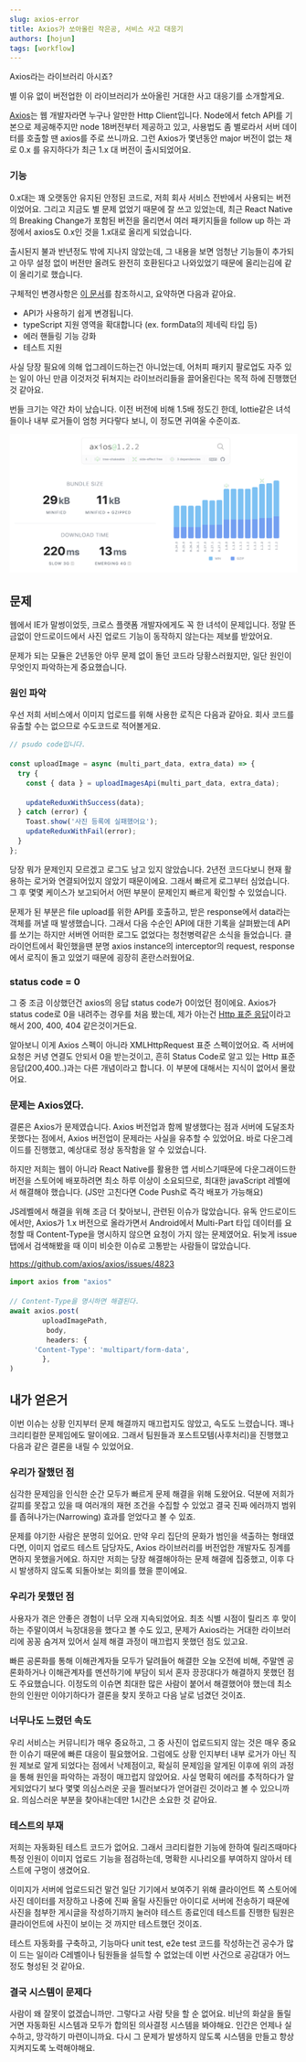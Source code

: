 ```yaml
---
slug: axios-error
title: Axios가 쏘아올린 작은공, 서비스 사고 대응기
authors: [hojun]
tags: [workflow]
---
```


Axios라는 라이브러리 아시죠?

별 이유 없이 버전업한 이 라이브러리가 쏘아올린 거대한 사고 대응기를 소개할게요.

<!--truncate-->

[Axios](https://axios-http.com/kr/docs/intro)는 웹 개발자라면 누구나 알만한 Http Client입니다. Node에서 fetch API를 기본으로 제공해주지만 node 18버전부터 제공하고 있고, 사용법도 좀 별로라서 서버 데이터를 호출할 땐 axios를 주로 쓰니까요. 그런 Axios가 몇년동안 major 버전이 없는 채로 0.x 를 유지하다가 최근 1.x 대 버전이 출시되었어요.

### 기능

0.x대는 꽤 오랫동안 유지된 안정된 코드로, 저희 회사 서비스 전반에서 사용되는 버전이었어요. 그리고 지금도 별 문제 없었기 때문에 잘 쓰고 있었는데, 최근 React Native의 Breaking Change가 포함된 버전을 올리면서 여러 패키지들을 follow up 하는 과정에서 axios도 0.x인 것을 1.x대로 올리게 되었습니다.

출시된지 불과 반년정도 밖에 지나지 않았는데, 그 내용을 보면 엄청난 기능들이 추가되고 아무 설정 없이 버전만 올려도 완전히 호환된다고 나와있었기 때문에 올리는김에 같이 올리기로 했습니다.

구체적인 변경사항은 [이 문서](https://github.com/axios/axios/releases/tag/v1.0.0)를 참조하시고, 요약하면 다음과 같아요.

- API가 사용하기 쉽게 변경됩니다.
- typeScript 지원 영역을 확대합니다 (ex. formData의 제네릭 타입 등)
- 에러 핸들링 기능 강화
- 테스트 지원

사실 당장 필요에 의해 업그레이드하는건 아니었는데, 어처피 패키지 팔로업도 자주 있는 일이 아닌 만큼 이것저것 뒤쳐지는 라이브러리들을 끌어올린다는 목적 하에 진행했던 것 같아요.

번들 크기는 약간 차이 났습니다. 이전 버전에 비해 1.5배 정도긴 한데, lottie같은 녀석들이나 내부 로거들이 엄청 커다랗다 보니, 이 정도면 귀여울 수준이죠.

![axios 번들크기](./1.png)

## 문제

웹에서 IE가 말썽이었듯, 크로스 플랫폼 개발자에게도 꼭 한 녀석이 문제입니다. 정말 뜬금없이 안드로이드에서 사진 업로드 기능이 동작하지 않는다는 제보를 받았어요.

문제가 되는 모듈은 2년동안 아무 문제 없이 돌던 코드라 당황스러웠지만, 일단 원인이 무엇인지 파악하는게 중요했습니다.

### 원인 파악

우선 저희 서비스에서 이미지 업로드를 위해 사용한 로직은 다음과 같아요. 회사 코드를 유출할 수는 없으므로 수도코드로 적어볼게요.

```jsx
// psudo code입니다.

const uploadImage = async (multi_part_data, extra_data) => {
  try {
    const { data } = uploadImagesApi(multi_part_data, extra_data);

    updateReduxWithSuccess(data);
  } catch (error) {
    Toast.show('사진 등록에 실패했어요');
    updateReduxWithFail(error);
  }
};
```

당장 뭐가 문제인지 모르겠고 로그도 남고 있지 않았습니다. 2년전 코드다보니 현재 활용하는 로거와 연결되어있지 않았기 때문이에요. 그래서 빠르게 로그부터 심었습니다. 그 후 몇몇 케이스가 보고되어서 어떤 부분이 문제인지 빠르게 확인할 수 있었습니다.

문제가 된 부분은 file upload를 위한 API를 호출하고, 받은 response에서 data라는 객체를 꺼낼 때 발생했습니다. 그래서 다음 수순인 API에 대한 기록을 살펴봤는데 API를 쏘기는 하지만 서버엔 어떠한 로그도 없었다는 청천병력같은 소식을 들었습니다. 클라이언트에서 확인했을땐 분명 axios instance의 interceptor의 request, response 에서 로직이 돌고 있었기 때문에 굉장히 혼란스러웠어요.

### status code = 0

그 중 조금 이상했던건 axios의 응답 status code가 0이었던 점이에요. Axios가 status code로 0을 내려주는 경우를 처음 봤는데, 제가 아는건 [Http 표준 응답](https://en.wikipedia.org/wiki/List_of_HTTP_status_codes)이라고 해서 200, 400, 404 같은것이거든요.

알아보니 이게 Axios 스펙이 아니라 XMLHttpRequest 표준 스펙이었어요. 즉 서버에 요청은 커녕 연결도 안되서 0을 받는것이고, 흔히 Status Code로 알고 있는 Http 표준 응답(200,400..)과는 다른 개념이라고 합니다. 이 부분에 대해서는 지식이 없어서 몰랐어요.

### 문제는 Axios였다.

결론은 Axios가 문제였습니다. Axios 버전업과 함께 발생했다는 점과 서버에 도달조차 못했다는 점에서, Axios 버전업이 문제라는 사실을 유추할 수 있었어요. 바로 다운그레이드를 진행했고, 예상대로 정상 동작함을 알 수 있었습니다.

하지만 저희는 웹이 아니라 React Native를 활용한 앱 서비스기때문에 다운그래이드한 버전을 스토어에 배포하려면 최소 하루 이상이 소요되므로, 최대한 javaScript 레벨에서 해결해야 했습니다. (JS만 고친다면 Code Push로 즉각 배포가 가능해요)

JS레벨에서 해결을 위해 조금 더 찾아보니, 관련된 이슈가 많았습니다. 유독 안드로이드에서만, Axios가 1.x 버전으로 올라가면서 Android에서 Multi-Part 타입 데이터를 요청할 때 Content-Type을 명시하지 않으면 요청이 가지 않는 문제였어요. 뒤늦게 issue 탭에서 검색해봤을 때 이미 비슷한 이슈로 고통받는 사람들이 많았습니다.

https://github.com/axios/axios/issues/4823

```jsx
import axios from "axios"

// Content-Type을 명시하면 해결된다.
await axios.post(
		uploadImagePath,
		 body,
		 headers: {
      'Content-Type': 'multipart/form-data',
		},
)
```

## 내가 얻은거

이번 이슈는 상황 인지부터 문제 해결까지 매끄럽지도 않았고, 속도도 느렸습니다. 꽤나 크리티컬한 문제임에도 말이에요. 그래서 팀원들과 포스트모템(사후처리)을 진행했고 다음과 같은 결론을 내릴 수 있었어요.

### 우리가 잘했던 점

심각한 문제임을 인식한 순간 모두가 빠르게 문제 해결을 위해 도왔어요. 덕분에 저희가 갈피를 못잡고 있을 때 여러개의 재현 조건을 수집할 수 있었고 결국 진짜 에러까지 범위를 좁혀나가는(Narrowing) 효과를 얻었다고 볼 수 있죠.

문제를 야기한 사람은 분명히 있어요. 만약 우리 집단의 문화가 범인을 색출하는 형태였다면, 이미지 업로드 테스트 담당자도, Axios 라이브러리를 버전업한 개발자도 징계를 면하지 못했을거에요. 하지만 저희는 당장 해결해야하는 문제 해결에 집중했고, 이후 다시 발생하지 않도록 되돌아보는 회의를 했을 뿐이에요.

### 우리가 못했던 점

사용자가 겪은 안좋은 경험이 너무 오래 지속되었어요. 최초 식별 시점이 릴리즈 후 맞이하는 주말이여서 늑장대응을 했다고 볼 수도 있고, 문제가 Axios라는 거대한 라이브러리에 꽁꽁 숨겨져 있어서 실제 해결 과정이 매끄럽지 못했던 점도 있고요.

빠른 공론화를 통해 이해관계자들 모두가 달려들어 해결한 오늘 오전에 비해, 주말엔 공론화하거나 이해관계자를 멘션하기에 부담이 되서 혼자 끙끙대다가 해결하지 못했던 점도 주요했습니다. 이정도의 이슈면 최대한 많은 사람이 붙어서 해결했어야 했는데 최소한의 인원만 이야기하다가 결론을 찾지 못하고 다음 날로 넘겼던 것이죠.

### 너무나도 느렸던 속도

우리 서비스는 커뮤니티가 매우 중요하고, 그 중 사진이 업로드되지 않는 것은 매우 중요한 이슈기 때문에 빠른 대응이 필요했어요. 그럼에도 상황 인지부터 내부 로거가 아닌 직원 제보로 알게 되었다는 점에서 낙제점이고, 확실히 문제임을 알게된 이후에 위의 과정을 통해 원인을 파악하는 과정이 매끄럽지 않았어요. 사실 명확히 에러를 추적하다가 알게되었다기 보다 몇몇 의심스러운 곳을 찔러보다가 얻어걸린 것이라고 볼 수 있으니까요. 의심스러운 부분을 찾아내는데만 1시간은 소요한 것 같아요.

### 테스트의 부재

저희는 자동화된 테스트 코드가 없어요. 그래서 크리티컬한 기능에 한하여 릴리즈때마다 특정 인원이 이미지 업로드 기능을 점검하는데, 명확한 시나리오를 부여하지 않아서 테스트에 구멍이 생겼어요.

이미지가 서버에 업로드되건 말건 일단 기기에서 보여주기 위해 클라이언트 쪽 스토어에 사진 데이터를 저장하고 나중에 진짜 올릴 사진들만 아이디로 서버에 전송하기 때문에 사진을 첨부한 게시글을 작성하기까지 눌러야 테스트 종료인데 테스트를 진행한 팀원은 클라이언트에 사진이 보이는 것 까지만 테스트했던 것이죠.

테스트 자동화를 구축하고, 기능마다 unit test, e2e test 코드를 작성하는건 공수가 많이 드는 일이라 C레벨이나 팀원들을 설득할 수 없었는데 이번 사건으로 공감대가 어느정도 형성된 것 같아요.

### 결국 시스템이 문제다

사람이 왜 잘못이 없겠습니까만. 그렇다고 사람 탓을 할 순 없어요. 비난의 화살을 돌릴거면 자동화된 시스템과 모두가 합의된 의사결정 시스템을 봐야해요. 인간은 언제나 실수하고, 망각하기 마련이니까요. 다시 그 문제가 발생하지 않도록 시스템을 만들고 항상 지켜지도록 노력해야해요.
